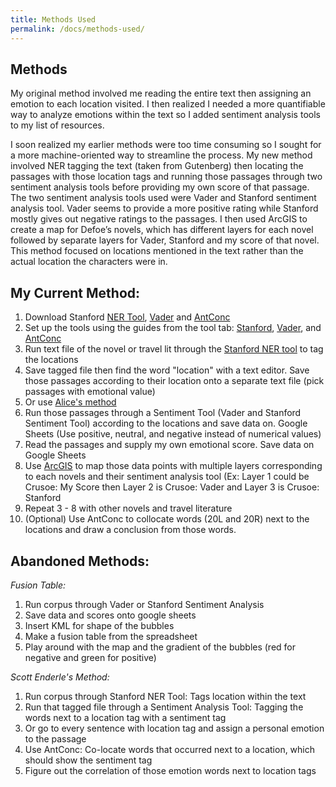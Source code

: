 ```yaml
---
title: Methods Used
permalink: /docs/methods-used/
---
```


## Methods

My original method involved me reading the entire text then assigning an emotion to each location visited. I then realized I needed a more quantifiable way to analyze emotions within the text so I added sentiment analysis tools to my list of resources.


I soon realized my earlier methods were too time consuming so I sought for a more machine-oriented way to streamline the process. My new method involved NER tagging the text (taken from Gutenberg) then locating the passages with those location tags and running those passages through two sentiment analysis tools before providing my own score of that passage. The two sentiment analysis tools used were Vader and Stanford sentiment analysis tool. Vader seems to provide a more positive rating while Stanford mostly gives out negative ratings to the passages. I then used ArcGIS to create a map for Defoe’s novels, which has different layers for each novel followed by separate layers for Vader, Stanford and my score of that novel. This method focused on locations mentioned in the text rather than the actual location the characters were in.


## My Current Method:
1. Download Stanford [NER Tool](https://nlp.stanford.edu/software/CRF-NER.shtml), [Vader](https://github.com/cjhutto/vaderSentiment#installation) and [AntConc](http://www.laurenceanthony.net/software/antconc/)
2. Set up the tools using the guides from the tool tab: [Stanford](https://github.com/IC97/Defoe-Map/blob/master/tools/stanford.md), [Vader](https://github.com/IC97/Defoe-Map/blob/master/tools/vader.md), and [AntConc](https://github.com/IC97/Defoe-Map/blob/master/tools/antconc.md)
3. Run text file of the novel or travel lit through the [Stanford NER tool](https://sites.google.com/site/endprojectmap/common/link) to tag the locations
4. Save tagged file then find the word "location" with a text editor. Save those passages according to their location onto a separate text file (pick passages with emotional value)
5. Or use [Alice's method](https://github.com/IC97/Defoe-Map/blob/master/methods/alice-method.md)
6. Run those passages through a Sentiment Tool (Vader and Stanford Sentiment Tool) according to the locations and save data on. Google Sheets (Use positive, neutral, and negative instead of numerical values)
7. Read the passages and supply my own emotional score. Save data on Google Sheets
8. Use [ArcGIS](https://www.arcgis.com/home/index.html) to map those data points with multiple layers corresponding to each novels and their sentiment analysis tool (Ex: Layer 1 could be Crusoe: My Score then Layer 2 is Crusoe: Vader and Layer 3 is Crusoe: Stanford
9. Repeat 3 - 8 with other novels and travel literature
10. (Optional) Use AntConc to collocate words (20L and 20R) next to the locations and draw a conclusion from those words.

## Abandoned Methods:

*Fusion Table:*
1. Run corpus through Vader or Stanford Sentiment Analysis
2. Save data and scores onto google sheets
3. Insert KML for shape of the bubbles
4. Make a fusion table from the spreadsheet
5. Play around with the map and the gradient of the bubbles (red for negative and green for positive)

*Scott Enderle's Method:*
1. Run corpus through Stanford NER Tool: Tags location within the text
2. Run that tagged file through a Sentiment Analysis Tool: Tagging the words next to a location tag with a sentiment tag
3. Or go to every sentence with location tag and assign a personal emotion to the passage
4. Use AntConc: Co-locate words that occurred next to a location, which should show the sentiment tag
5. Figure out the correlation of those emotion words next to location tags
